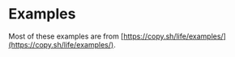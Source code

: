# Examples

Most of these examples are from [https://copy.sh/life/examples/](https://copy.sh/life/examples/).
